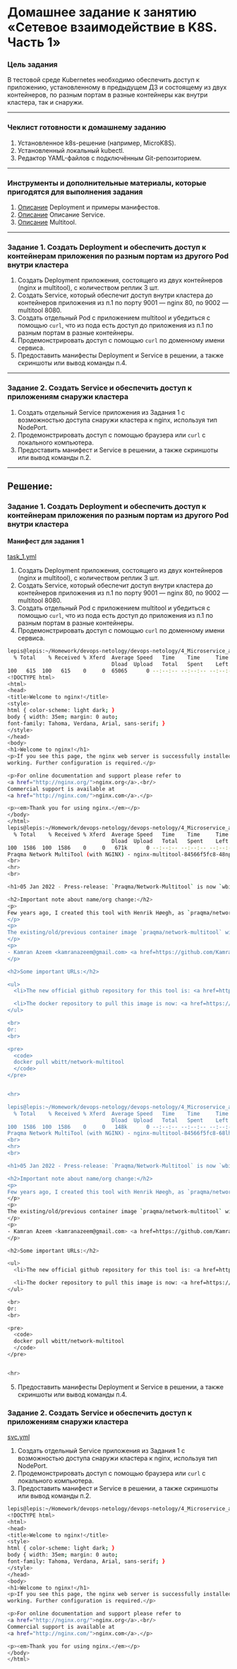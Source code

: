 # Домашнее задание к занятию «Сетевое взаимодействие в K8S. Часть 1»

### Цель задания

В тестовой среде Kubernetes необходимо обеспечить доступ к приложению, установленному в предыдущем ДЗ и состоящему из двух контейнеров, по разным портам в разные контейнеры как внутри кластера, так и снаружи.

------

### Чеклист готовности к домашнему заданию

1. Установленное k8s-решение (например, MicroK8S).
2. Установленный локальный kubectl.
3. Редактор YAML-файлов с подключённым Git-репозиторием.

------

### Инструменты и дополнительные материалы, которые пригодятся для выполнения задания

1. [Описание](https://kubernetes.io/docs/concepts/workloads/controllers/deployment/) Deployment и примеры манифестов.
2. [Описание](https://kubernetes.io/docs/concepts/services-networking/service/) Описание Service.
3. [Описание](https://github.com/wbitt/Network-MultiTool) Multitool.

------

### Задание 1. Создать Deployment и обеспечить доступ к контейнерам приложения по разным портам из другого Pod внутри кластера

1. Создать Deployment приложения, состоящего из двух контейнеров (nginx и multitool), с количеством реплик 3 шт.
2. Создать Service, который обеспечит доступ внутри кластера до контейнеров приложения из п.1 по порту 9001 — nginx 80, по 9002 — multitool 8080.
3. Создать отдельный Pod с приложением multitool и убедиться с помощью `curl`, что из пода есть доступ до приложения из п.1 по разным портам в разные контейнеры.
4. Продемонстрировать доступ с помощью `curl` по доменному имени сервиса.
5. Предоставить манифесты Deployment и Service в решении, а также скриншоты или вывод команды п.4.

------

### Задание 2. Создать Service и обеспечить доступ к приложениям снаружи кластера

1. Создать отдельный Service приложения из Задания 1 с возможностью доступа снаружи кластера к nginx, используя тип NodePort.
2. Продемонстрировать доступ с помощью браузера или `curl` с локального компьютера.
3. Предоставить манифест и Service в решении, а также скриншоты или вывод команды п.2.

------

## Решение:  

### Задание 1. Создать Deployment и обеспечить доступ к контейнерам приложения по разным портам из другого Pod внутри кластера  
#### Манифест для задания 1  
[task_1.yml](https://github.com/Lepisok/devops-netology/blob/main/4_Microservice_architecture/11-kubernetes-08/src/task_1.yml)  
1. Создать Deployment приложения, состоящего из двух контейнеров (nginx и multitool), с количеством реплик 3 шт.
2. Создать Service, который обеспечит доступ внутри кластера до контейнеров приложения из п.1 по порту 9001 — nginx 80, по 9002 — multitool 8080.
3. Создать отдельный Pod с приложением multitool и убедиться с помощью `curl`, что из пода есть доступ до приложения из п.1 по разным портам в разные контейнеры.
4. Продемонстрировать доступ с помощью `curl` по доменному имени сервиса.  
```bash
lepis@lepis:~/Homework/devops-netology/devops-netology/4_Microservice_architecture/11-kubernetes-08/src$ kubectl exec multitool-pod -- curl nginx-multitool.default.svc.cluster.local:9001
  % Total    % Received % Xferd  Average Speed   Time    Time     Time  Current
                                 Dload  Upload   Total   Spent    Left  Speed
100   615  100   615    0     0  65065      0 --:--:-- --:--:-- --:--:-- 68333
<!DOCTYPE html>
<html>
<head>
<title>Welcome to nginx!</title>
<style>
html { color-scheme: light dark; }
body { width: 35em; margin: 0 auto;
font-family: Tahoma, Verdana, Arial, sans-serif; }
</style>
</head>
<body>
<h1>Welcome to nginx!</h1>
<p>If you see this page, the nginx web server is successfully installed and
working. Further configuration is required.</p>

<p>For online documentation and support please refer to
<a href="http://nginx.org/">nginx.org</a>.<br/>
Commercial support is available at
<a href="http://nginx.com/">nginx.com</a>.</p>

<p><em>Thank you for using nginx.</em></p>
</body>
</html>
lepis@lepis:~/Homework/devops-netology/devops-netology/4_Microservice_architecture/11-kubernetes-08/src$ kubectl exec multitool-pod -- curl nginx-multitool.default.svc.cluster.local:9002
  % Total    % Received % Xferd  Average Speed   Time    Time     Time  Current
                                 Dload  Upload   Total   Spent    Left  Speed
100  1586  100  1586    0     0   671k      0 --:--:-- --:--:-- --:--:--  774k
Praqma Network MultiTool (with NGINX) - nginx-multitool-84566f5fc8-48np5 - 10.1.221.239 - HTTP: 8080 , HTTPS: 443
<br>
<hr>
<br>

<h1>05 Jan 2022 - Press-release: `Praqma/Network-Multitool` is now `wbitt/Network-Multitool`</h1>

<h2>Important note about name/org change:</h2>
<p>
Few years ago, I created this tool with Henrik Høegh, as `praqma/network-multitool`. Praqma was bought by another company, and now the "Praqma" brand is being dismantled. This means the network-multitool's git and docker repositories must go. Since, I was the one maintaining the docker image for all these years, it was decided by the current representatives of the company to hand it over to me so I can continue maintaining it. So, apart from a small change in the repository name, nothing has changed.<br>
</p>
<p>
The existing/old/previous container image `praqma/network-multitool` will continue to work and will remain available for **"some time"** - may be for a couple of months - not sure though. 
</p>
<p>
- Kamran Azeem <kamranazeem@gmail.com> <a href=https://github.com/KamranAzeem>https://github.com/KamranAzeem</a>
</p>

<h2>Some important URLs:</h2>

<ul>
  <li>The new official github repository for this tool is: <a href=https://github.com/wbitt/Network-MultiTool>https://github.com/wbitt/Network-MultiTool</a></li>

  <li>The docker repository to pull this image is now: <a href=https://hub.docker.com/r/wbitt/network-multitool>https://hub.docker.com/r/wbitt/network-multitool</a></li>
</ul>

<br>
Or:
<br>

<pre>
  <code>
  docker pull wbitt/network-multitool
  </code>
</pre>


<hr>

lepis@lepis:~/Homework/devops-netology/devops-netology/4_Microservice_architecture/11-kubernetes-08/src$ kubectl exec multitool-pod -- curl nginx-multitool.default.svc.cluster.local:9002
  % Total    % Received % Xferd  Average Speed   Time    Time     Time  Current
                                 Dload  Upload   Total   Spent    Left  Speed
100  1586  100  1586    0     0   148k      0 --:--:-- --:--:-- --:--:--  154k
Praqma Network MultiTool (with NGINX) - nginx-multitool-84566f5fc8-68lhv - 10.1.221.242 - HTTP: 8080 , HTTPS: 443
<br>
<hr>
<br>

<h1>05 Jan 2022 - Press-release: `Praqma/Network-Multitool` is now `wbitt/Network-Multitool`</h1>

<h2>Important note about name/org change:</h2>
<p>
Few years ago, I created this tool with Henrik Høegh, as `praqma/network-multitool`. Praqma was bought by another company, and now the "Praqma" brand is being dismantled. This means the network-multitool's git and docker repositories must go. Since, I was the one maintaining the docker image for all these years, it was decided by the current representatives of the company to hand it over to me so I can continue maintaining it. So, apart from a small change in the repository name, nothing has changed.<br>
</p>
<p>
The existing/old/previous container image `praqma/network-multitool` will continue to work and will remain available for **"some time"** - may be for a couple of months - not sure though. 
</p>
<p>
- Kamran Azeem <kamranazeem@gmail.com> <a href=https://github.com/KamranAzeem>https://github.com/KamranAzeem</a>
</p>

<h2>Some important URLs:</h2>

<ul>
  <li>The new official github repository for this tool is: <a href=https://github.com/wbitt/Network-MultiTool>https://github.com/wbitt/Network-MultiTool</a></li>

  <li>The docker repository to pull this image is now: <a href=https://hub.docker.com/r/wbitt/network-multitool>https://hub.docker.com/r/wbitt/network-multitool</a></li>
</ul>

<br>
Or:
<br>

<pre>
  <code>
  docker pull wbitt/network-multitool
  </code>
</pre>


<hr>
```
5. Предоставить манифесты Deployment и Service в решении, а также скриншоты или вывод команды п.4.

### Задание 2. Создать Service и обеспечить доступ к приложениям снаружи кластера
[svc.yml](https://github.com/Lepisok/devops-netology/blob/main/4_Microservice_architecture/11-kubernetes-08/src/svc.yml) 
1. Создать отдельный Service приложения из Задания 1 с возможностью доступа снаружи кластера к nginx, используя тип NodePort.
2. Продемонстрировать доступ с помощью браузера или `curl` с локального компьютера.
3. Предоставить манифест и Service в решении, а также скриншоты или вывод команды п.2.
```bash
lepis@lepis:~/Homework/devops-netology/devops-netology/4_Microservice_architecture/11-kubernetes-08/src$ curl localhost:32200
<!DOCTYPE html>
<html>
<head>
<title>Welcome to nginx!</title>
<style>
html { color-scheme: light dark; }
body { width: 35em; margin: 0 auto;
font-family: Tahoma, Verdana, Arial, sans-serif; }
</style>
</head>
<body>
<h1>Welcome to nginx!</h1>
<p>If you see this page, the nginx web server is successfully installed and
working. Further configuration is required.</p>

<p>For online documentation and support please refer to
<a href="http://nginx.org/">nginx.org</a>.<br/>
Commercial support is available at
<a href="http://nginx.com/">nginx.com</a>.</p>

<p><em>Thank you for using nginx.</em></p>
</body>
</html>
```
